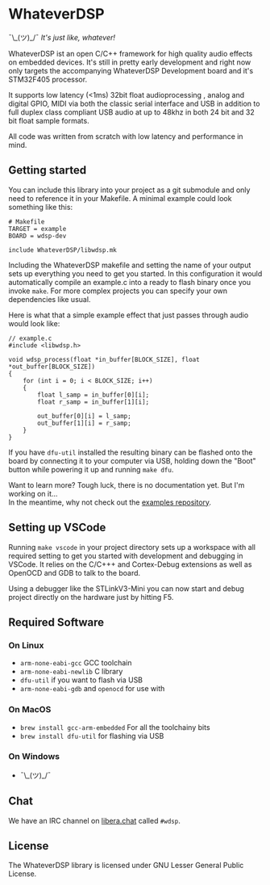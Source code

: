 # WhateverDSP

¯\\\_(ツ)\_/¯ *It's just like, whatever!*

WhateverDSP ist an open C/C++ framework for high quality audio effects on embedded devices. It's still in pretty early development and right now only targets the accompanying WhateverDSP Development board and it's STM32F405 processor.

It supports low latency (<1ms) 32bit float audioprocessing , analog and digital GPIO, MIDI via both the classic serial interface and USB in addition to full duplex class compliant USB audio at up to 48khz in both 24 bit and 32 bit float sample formats.

All code was written from scratch with low latency and performance in mind.


## Getting started

You can include this library into your project as a git submodule and only need to reference it in your Makefile. A minimal example could look something like this:

```
# Makefile
TARGET = example
BOARD = wdsp-dev

include WhateverDSP/libwdsp.mk

```

Including the WhateverDSP makefile and setting the name of your output sets up everything you need to get you started. In this configuration it would automatically compile an example.c into a ready to flash binary once you invoke `make`. For more complex projects you can specify your own dependencies like usual.

Here is what that a simple example effect that just passes through audio would look like:

```
// example.c
#include <libwdsp.h>

void wdsp_process(float *in_buffer[BLOCK_SIZE], float *out_buffer[BLOCK_SIZE])
{
	for (int i = 0; i < BLOCK_SIZE; i++)
	{
		float l_samp = in_buffer[0][i];
		float r_samp = in_buffer[1][i];

		out_buffer[0][i] = l_samp;
		out_buffer[1][i] = r_samp;
	}
}

```

If you have `dfu-util` installed the resulting binary can be flashed onto the board by connecting it to your computer via USB, holding down the "Boot" button while powering it up and running `make dfu`.

Want to learn more? Tough luck, there is no documentation yet. But I'm working on it…  
In the meantime, why not check out the [examples repository](https://github.com/NuclearLighthouseStudios/WhateverDSP-Examples).

## Setting up VSCode

Running `make vscode` in your project directory sets up a workspace with all required setting to get you started with development and debugging in VSCode. It relies on the C/C+++ and Cortex-Debug extensions as well as OpenOCD and GDB to talk to the board.

Using a debugger like the STLinkV3-Mini you can now start and debug project directly on the hardware just by hitting F5.

## Required Software

### On Linux

* `arm-none-eabi-gcc` GCC toolchain
* `arm-none-eabi-newlib` C library
* `dfu-util` if you want to flash via USB
* `arm-none-eabi-gdb` and `openocd` for use with 

### On MacOS

* `brew install gcc-arm-embedded` For all the toolchainy bits
* `brew install dfu-util` for flashing via USB

### On Windows

* ¯\\\_(ツ)\_/¯

## Chat

We have an IRC channel on [libera.chat](https://libera.chat/) called `#wdsp`. 

## License

The WhateverDSP library is licensed under GNU Lesser General Public License.
